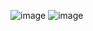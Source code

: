 ![image](https://github.com/user-attachments/assets/a7b87e44-469f-428d-ab75-985ada99e3c2)
![image](https://github.com/user-attachments/assets/3de90909-2af3-4186-9b2f-eae6b017e1e3)
